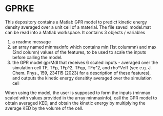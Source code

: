 # GPRKE
This depository contains a Matlab GPR model to predict kinetic energy density averaged over a unit cell of a material.
The file saved_model.mat can be read into a Matlab workspace. It contains 3 objects / variables
1) a readme message
2) an array named minmaxinfo which contains min (1st colummn) and max (2nd column) values of the features, to be used to scale the inputs before calling the model.
3) the GPR model gprMdl that receives 6 scaled inputs - averaged over the simulation cell TF, TFp, TFp^2, TFqp, TFq^2, and rho*Veff (see e.g. J. Chem. Phys., 159, 234115 (2023) for a description of these features), and outputs the kinetic energy densitity averaged over the simulation cell

When using the model, the user is supposed to form the inputs (minmax scaled with values provided in the array minmaxinfo), call the GPR model to obtain averaged KED, and obtain the kinetic energy by multiplying the average KED by the volume of the cell.
   
